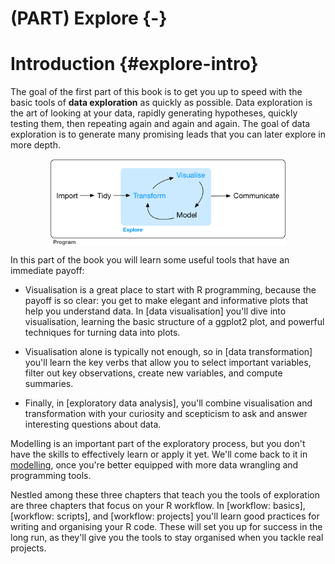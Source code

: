 # (PART) Explore {-}

# Introduction {#explore-intro}

The goal of the first part of this book is to get you up to speed with the basic tools of __data exploration__ as quickly as possible. Data exploration is the art of looking at your data, rapidly generating hypotheses, quickly testing them, then repeating again and again and again. The goal of data exploration is to generate many promising leads that you can later explore in more depth.

<img src="diagrams/data-science-explore.png" width="75%" style="display: block; margin: auto;" />

In this part of the book you will learn some useful tools that have an immediate payoff: 

*   Visualisation is a great place to start with R programming, because the 
    payoff is so clear: you get to make elegant and informative plots that help 
    you understand data. In [data visualisation] you'll dive into visualisation, 
    learning the basic structure of a ggplot2 plot, and powerful techniques for 
    turning data into plots. 

*   Visualisation alone is typically not enough, so in [data transformation] 
    you'll learn the key verbs that allow you to select important variables, 
    filter out key observations, create new variables, and compute summaries.
  
*   Finally, in [exploratory data analysis], you'll combine visualisation and
    transformation with your curiosity and scepticism to ask and answer 
    interesting questions about data.

Modelling is an important part of the exploratory process, but you don't have the skills to effectively learn or apply it yet. We'll come back to it in [modelling](#model-intro), once you're better equipped with more data wrangling and programming tools.

Nestled among these three chapters that teach you the tools of exploration are three chapters that focus on your R workflow. In [workflow: basics], [workflow: scripts], and [workflow: projects] you'll learn good practices for writing and organising your R code. These will set you up for success in the long run, as they'll give you the tools to stay organised when you tackle real projects.
